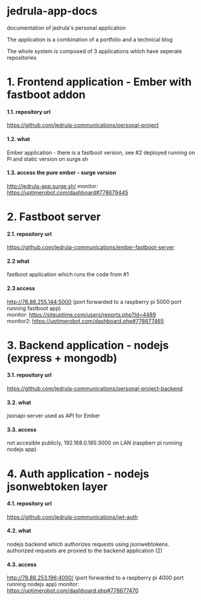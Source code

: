 # jedrula-app-docs
documentation of jedrula's personal application

The application is a combination of a portfolio and a technical blog

The whole system is composed of 3 applications which have seperate repositories

# 1. Frontend application - Ember with fastboot addon

#### 1.1. repository url  
https://github.com/jedrula-communications/personal-project

#### 1.2. what
Ember application - there is a fastboot version, see #2 deployed running on Pi and static version on surge.sh

#### 1.3. access the pure ember - surge version  
http://jedrula-app.surge.sh/
monitor: https://uptimerobot.com/dashboard#778679445

# 2. Fastboot server

#### 2.1. repository url  
https://github.com/jedrula-communications/ember-fastboot-server

#### 2.2 what
fastboot application which runs the code from #1

#### 2.3 access
http://78.88.255.144:5000 (port forwarded to a raspberry pi 5000 port running fastboot app)  
monitor: https://siteuptime.com/users/reports.php?Id=4489  
monitor2: https://uptimerobot.com/dashboard.php#778677465


# 3. Backend application - nodejs (express + mongodb)  

#### 3.1. repository url
https://github.com/jedrula-communications/personal-project-backend  

#### 3.2. what
jsonapi-server used as API for Ember

#### 3.3. access
not accesible publicly, 192.168.0.185:3000 on LAN (raspberr pi running nodejs app)

# 4. Auth application - nodejs jsonwebtoken layer  

#### 4.1. repository url  
https://github.com/jedrula-communications/jwt-auth  

#### 4.2. what  
nodejs backend which authorizes requests using jsonwebtokens. authorized requests are proxied to the backend application (2)  

#### 4.3. access 
http://78.88.253.196:4000/ (port forwarded to a raspberry pi 4000 port running nodejs app)
monitor: https://uptimerobot.com/dashboard.php#778677470
